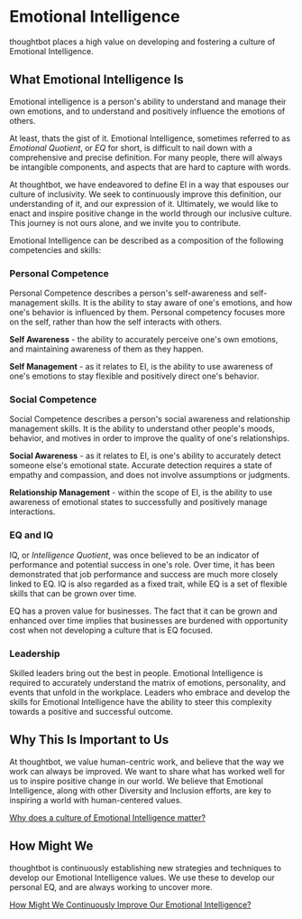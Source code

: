 # Emotional Intelligence

thoughtbot places a high value on developing and fostering a culture of Emotional Intelligence.

## What Emotional Intelligence Is

Emotional intelligence is a person's ability to understand and manage their own emotions, and to understand and
positively influence the emotions of others.

At least, thats the gist of it. Emotional Intelligence, sometimes referred to as _Emotional Quotient_, or _EQ_ for
short, is difficult to nail down with a comprehensive and precise definition. For many people, there will always be
intangible components, and aspects that are hard to capture with words.

At thoughtbot, we have endeavored to define EI in a way that espouses our culture of inclusivity. We seek to
continuously improve this definition, our understanding of it, and our expression of it. Ultimately, we would like to
enact and inspire positive change in the world through our inclusive culture. This journey is not ours alone, and we
invite you to contribute.

Emotional Intelligence can be described as a composition of the following competencies and skills:

### Personal Competence

Personal Competence describes a person's self-awareness and self-management skills. It is the ability to stay aware of
one's emotions, and how one's behavior is influenced by them. Personal competency focuses more on the self, rather than
how the self interacts with others.

**Self Awareness** - the ability to accurately perceive one's own emotions, and maintaining awareness of them as they
happen.

**Self Management** - as it relates to EI, is the ability to use awareness of one's emotions to stay flexible and
positively direct one's behavior.

### Social Competence

Social Competence describes a person's social awareness and relationship management skills. It is the ability to
understand other people's moods, behavior, and motives in order to improve the quality of one's relationships.

**Social Awareness** - as it relates to EI, is one's ability to accurately detect someone else's emotional state.
Accurate detection requires a state of empathy and compassion, and does not involve assumptions or judgments.

**Relationship Management** - within the scope of EI, is the ability to use awareness of emotional states to
successfully and positively manage interactions.

### EQ and IQ

IQ, or _Intelligence Quotient_, was once believed to be an indicator of performance and potential success in one's role.
Over time, it has been demonstrated that job performance and success are much more closely linked to EQ. IQ is also
regarded as a fixed trait, while EQ is a set of flexible skills that can be grown over time.

EQ has a proven value for businesses. The fact that it can be grown and enhanced over time implies that businesses are
burdened with opportunity cost when not developing a culture that is EQ focused.

### Leadership

Skilled leaders bring out the best in people. Emotional Intelligence is required to accurately understand the matrix of
emotions, personality, and events that unfold in the workplace. Leaders who embrace and develop the skills for Emotional
Intelligence have the ability to steer this complexity towards a positive and successful outcome.

## Why This Is Important to Us

At thoughtbot, we value human-centric work, and believe that the way we work can always be improved. We want to share
what has worked well for us to inspire positive change in our world. We believe that Emotional Intelligence, along with
other Diversity and Inclusion efforts, are key to inspiring a world with human-centered values.

[Why does a culture of Emotional Intelligence matter?](why_emotional_intelligence_culture_matters.md)

## How Might We

thoughtbot is continuously establishing new strategies and techniques to develop our Emotional Intelligence values. We
use these to develop our personal EQ, and are always working to uncover more.

[How Might We Continuously Improve Our Emotional Intelligence?](how_might_we_develop_emotional_intelligence.md)
